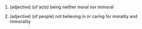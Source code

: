 1. (adjective) (of acts) being neither moral nor immoral

2. (adjective) (of people) not believing in or caring for morality and immorality